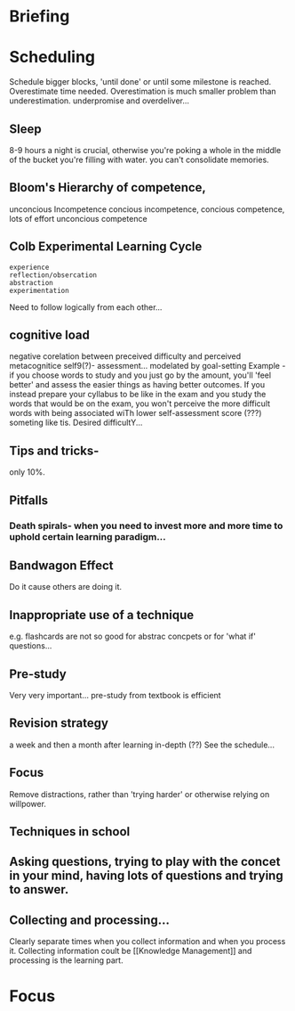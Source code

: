 

# Briefing


# Scheduling
Schedule bigger blocks, 'until done' or until some milestone is reached. Overestimate time needed. Overestimation is much
smaller problem than underestimation.
underpromise and overdeliver...

## Sleep
8-9 hours a night is crucial, otherwise you're poking a whole in the middle of the bucket you're filling with water.
you can't consolidate memories.

## Bloom's Hierarchy of competence,
unconcious Incompetence
concious incompetence, 
concious competence, lots of effort
unconcious competence


## Colb Experimental Learning Cycle
```mermaid
experience
reflection/obsercation
abstraction
experimentation
```

Need to follow logically from each other...

## cognitive load

negative corelation between preceived difficulty and perceived metacognitice self9(?)- assessment...
modelated by goal-setting 
Example - if you choose words to study and you just go by the amount, you'll
'feel better' and assess the easier things as having better outcomes.
If you instead prepare your cyllabus to be like in the exam and you study the words that would be on the exam, you won't 
perceive the more difficult words with being associated  wiTh lower self-assessment score (???)
someting like tis. Desired difficultY...


## Tips and tricks-
only 10%.


## Pitfalls

### Death spirals- when you need to invest more and more time to uphold certain learning paradigm...

## Bandwagon Effect
Do it cause others are doing it.

## Inappropriate use of a technique
e.g. flashcards are not so good for abstrac concpets or for 'what if' questions...

## Pre-study

Very very important...
pre-study from textbook is efficient

## Revision strategy
a week and then a month after learning in-depth (??)
See the schedule...

## Focus

Remove distractions, rather than 'trying harder' or otherwise relying on willpower.

## Techniques in school

## Asking questions, trying to play with the concet in your mind, having lots of questions and trying to answer.



## Collecting and processing...

Clearly separate times when you collect information and when you process it. 
Collecting information coult be [[Knowledge Management]] and processing is the learning part.

# Focus 



